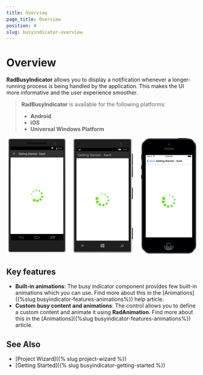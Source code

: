 ```yaml
---
title: Overview
page_title: Overview
position: 0
slug: busyindicator-overview
---
```


# Overview

**RadBusyIndicator** allows you to display a notification whenever a longer-running process is being handled by the application. This makes the UI more informative and the user experience smoother.

> **RadBusyIndicator** is available for the following platforms:
> 
> - **Android**
> - **iOS**
> - **Universal Windows Platform**

![BusyIndicator example](images/busyindicator-overview.png) 

## Key features

- **Built-in animations**: The busy indicator component provides few built-in animations which you can use. Find more about this in the [Animations]({%slug busyindicator-features-animations%}) help article.
- **Custom busy content and animations**: The control allows you to define a custom content and animate it using **RadAnimation**. Find more about this in the [Animations]({%slug busyindicator-features-animations%}) article.

## See Also

- [Project Wizard]({% slug project-wizard %})
- [Getting Started]({% slug busyindicator-getting-started %})